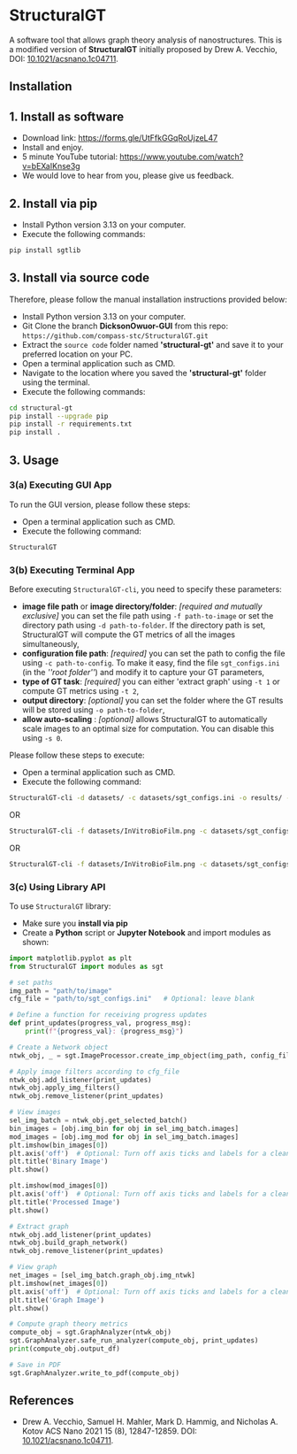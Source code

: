 # StructuralGT

A software tool that allows graph theory analysis of nanostructures. This is a modified version of **StructuralGT** initially proposed by Drew A. Vecchio, DOI: [10.1021/acsnano.1c04711](https://pubs.acs.org/doi/10.1021/acsnano.1c04711?ref=pdf).

## Installation

## 1. Install as software

* Download link: https://forms.gle/UtFfkGGqRoUjzeL47
* Install and enjoy. 
* 5 minute YouTube tutorial: https://www.youtube.com/watch?v=bEXaIKnse3g
* We would love to hear from you, please give us feedback.

## 2. Install via pip
* Install Python version 3.13 on your computer.
* Execute the following commands:

```bash
pip install sgtlib
```


## 3. Install via source code

Therefore, please follow the manual installation instructions provided below:

* Install Python version 3.13 on your computer.
* Git Clone the branch **DicksonOwuor-GUI** from this repo: ```https://github.com/compass-stc/StructuralGT.git```
* Extract the ```source code``` folder named **'structural-gt'** and save it to your preferred location on your PC.
* Open a terminal application such as CMD. 
* Navigate to the location where you saved the **'structural-gt'** folder using the terminal. 
* Execute the following commands:

```bash
cd structural-gt
pip install --upgrade pip
pip install -r requirements.txt
pip install .
```

## 3. Usage

### 3(a) Executing GUI App

To run the GUI version, please follow these steps:

* Open a terminal application such as CMD.
* Execute the following command:

```bash
StructuralGT
```

### 3(b) Executing Terminal App

Before executing ```StructuralGT-cli```, you need to specify these parameters:

* **image file path** or **image directory/folder**: *[required and mutually exclusive]* you can set the file path using ```-f path-to-image``` or set the directory path using ```-d path-to-folder```. If the directory path is set, StructuralGT will compute the GT metrics of all the images simultaneously,
* **configuration file path**: *[required]* you can set the path to config the file using ```-c path-to-config```. To make it easy, find the file ```sgt_configs.ini``` (in the *''root folder''*) and modify it to capture your GT parameters,
* **type of GT task**: *[required]* you can either 'extract graph' using ```-t 1``` or compute GT metrics using ```-t 2```,
* **output directory**: *[optional]* you can set the folder where the GT results will be stored using ```-o path-to-folder```,
* **allow auto-scaling** : *[optional]* allows StructuralGT to automatically scale images to an optimal size for computation. You can disable this using ```-s 0```.

Please follow these steps to execute:

* Open a terminal application such as CMD.
* Execute the following command:

```bash
StructuralGT-cli -d datasets/ -c datasets/sgt_configs.ini -o results/ -t 2
```

OR 

```bash
StructuralGT-cli -f datasets/InVitroBioFilm.png -c datasets/sgt_configs.ini -t 2
```

OR

```bash
StructuralGT-cli -f datasets/InVitroBioFilm.png -c datasets/sgt_configs.ini -t 1
```

### 3(c) Using Library API
To use ```StructuralGT``` library:
* Make sure you **install via pip**
* Create a **Python** script or **Jupyter Notebook** and import modules as shown:

```python
import matplotlib.pyplot as plt
from StructuralGT import modules as sgt

# set paths
img_path = "path/to/image"
cfg_file = "path/to/sgt_configs.ini"   # Optional: leave blank

# Define a function for receiving progress updates
def print_updates(progress_val, progress_msg):
    print(f"{progress_val}: {progress_msg}")

# Create a Network object
ntwk_obj, _ = sgt.ImageProcessor.create_imp_object(img_path, config_file=cfg_file)

# Apply image filters according to cfg_file
ntwk_obj.add_listener(print_updates)
ntwk_obj.apply_img_filters()
ntwk_obj.remove_listener(print_updates)

# View images
sel_img_batch = ntwk_obj.get_selected_batch()
bin_images = [obj.img_bin for obj in sel_img_batch.images]
mod_images = [obj.img_mod for obj in sel_img_batch.images]
plt.imshow(bin_images[0])
plt.axis('off')  # Optional: Turn off axis ticks and labels for a cleaner image display
plt.title('Binary Image')
plt.show()

plt.imshow(mod_images[0])
plt.axis('off')  # Optional: Turn off axis ticks and labels for a cleaner image display
plt.title('Processed Image')
plt.show()

# Extract graph
ntwk_obj.add_listener(print_updates)
ntwk_obj.build_graph_network()
ntwk_obj.remove_listener(print_updates)

# View graph
net_images = [sel_img_batch.graph_obj.img_ntwk]
plt.imshow(net_images[0])
plt.axis('off')  # Optional: Turn off axis ticks and labels for a cleaner image display
plt.title('Graph Image')
plt.show()

# Compute graph theory metrics
compute_obj = sgt.GraphAnalyzer(ntwk_obj)
sgt.GraphAnalyzer.safe_run_analyzer(compute_obj, print_updates)
print(compute_obj.output_df)

# Save in PDF
sgt.GraphAnalyzer.write_to_pdf(compute_obj)
```


## References
* Drew A. Vecchio, Samuel H. Mahler, Mark D. Hammig, and Nicholas A. Kotov
ACS Nano 2021 15 (8), 12847-12859. DOI: [10.1021/acsnano.1c04711](https://pubs.acs.org/doi/10.1021/acsnano.1c04711?ref=pdf).